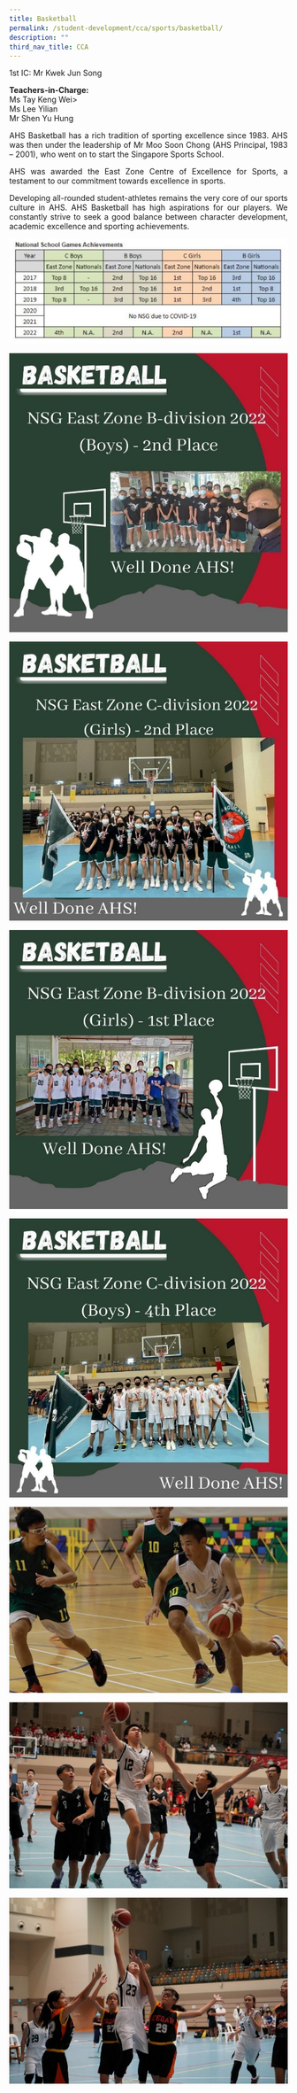 ```yaml
---
title: Basketball
permalink: /student-development/cca/sports/basketball/
description: ""
third_nav_title: CCA
---
```

1st IC: Mr Kwek Jun Song
 
<b>Teachers-in-Charge:</b><br>
Ms Tay Keng Wei><br>
Ms Lee Yilian<br>
Mr Shen Yu Hung<br>

<p align="justify">
AHS Basketball has a rich tradition of sporting excellence since 1983. AHS was then under the leadership of Mr Moo Soon Chong (AHS Principal, 1983 – 2001), who went on to start the Singapore Sports School.</p>

<p align="justify">
AHS was awarded the East Zone Centre of Excellence for Sports, a testament to our commitment towards excellence in sports.</p>

<p align="justify">
Developing all-rounded student-athletes remains the very core of our sports culture in AHS. AHS Basketball has high aspirations for our players. We constantly strive to seek a good balance between character development, academic excellence and sporting achievements.</p>

![](/images/Student%20Development/CCA/Basketball/2023_Basketball_08.jpg)

![](/images/Student%20Development/CCA/Basketball/2023_Basketball_01.jpg)

![](/images/Student%20Development/CCA/Basketball/2023_Basketball_02.jpg)

![](/images/Student%20Development/CCA/Basketball/2023_Basketball_03.jpg)

![](/images/Student%20Development/CCA/Basketball/2023_Basketball_04.jpg)

![](/images/Student%20Development/CCA/Basketball/2023_Basketball_05.jpg)

![](/images/Student%20Development/CCA/Basketball/2023_Basketball_06.jpg)

![](/images/Student%20Development/CCA/Basketball/2023_Basketball_07.jpg)
